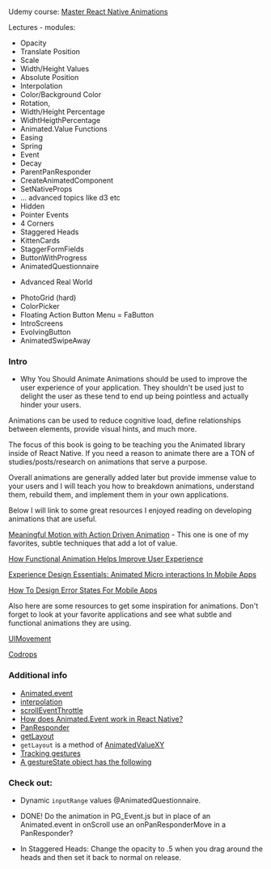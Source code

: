 Udemy course:
[Master React Native Animations](https://www.udemy.com/course/master-react-native-animations/)

Lectures - modules:

- Opacity
- Translate Position
- Scale
- Width/Height Values
- Absolute Position
- Interpolation
- Color/Background Color
- Rotation, 
- Width/Height Percentage
- WidhtHeigthPercentage
- Animated.Value Functions
- Easing
- Spring
- Event
- Decay
- ParentPanResponder
- CreateAnimatedComponent
- SetNativeProps
- ... advanced topics like d3 etc
- Hidden
- Pointer Events
- 4 Corners
- Staggered Heads
- KittenCards
- StaggerFormFields
- ButtonWithProgress
- AnimatedQuestionnaire

* Advanced  Real World
- PhotoGrid (hard)
- ColorPicker
- Floating Action Button Menu = FaButton
- IntroScreens
- EvolvingButton
- AnimatedSwipeAway  



### Intro
 - Why You Should Animate
Animations should be used to improve the user experience of your application. They shouldn't be used just to delight the user as these tend to end up being pointless and actually hinder your users.

Animations can be used to reduce cognitive load, define relationships between elements, provide visual hints, and much more.

The focus of this book is going to be teaching you the Animated library inside of React Native. If you need a reason to animate there are a TON of studies/posts/research on animations that serve a purpose.

Overall animations are generally added later but provide immense value to your users and I will teach you how to breakdown animations, understand them, rebuild them, and implement them in your own applications.

Below I will link to some great resources I enjoyed reading on developing animations that are useful.

[Meaningful Motion with Action Driven Animation](https://tobiasahlin.com/blog/meaningful-motion-w-action-driven-animation/) - This one is one of my favorites, subtle techniques that add a lot of value.

[How Functional Animation Helps Improve User Experience](https://www.smashingmagazine.com/2017/01/how-functional-animation-helps-improve-user-experience/)

[Experience Design Essentials: Animated Micro interactions In Mobile Apps](https://www.smashingmagazine.com/2016/08/experience-design-essentials-animated-microinteractions-in-mobile-apps/)

[How To Design Error States For Mobile Apps](https://www.smashingmagazine.com/2016/09/how-to-design-error-states-for-mobile-apps/)

Also here are some resources to get some inspiration for animations. Don't forget to look at your favorite applications and see what subtle and functional animations they are using.

[UIMovement](https://uimovement.com/)

[Codrops](https://tympanus.net/codrops/)


### Additional info

- [Animated.event](https://animationbook.codedaily.io/animated-event/)
- [interpolation](https://facebook.github.io/react-native/docs/animations#interpolation)
- [scrollEventThrottle](https://reactnative.dev/docs/scrollview#scrolleventthrottle)
- [How does Animated.Event work in React Native?](https://stackoverflow.com/questions/43510145/how-does-animated-event-work-in-react-native)
- [PanResponder](https://facebook.github.io/react-native/docs/panresponder)
- [getLayout](https://animationbook.codedaily.io/get-layout/)
- `getLayout` is a method of [AnimatedValueXY](https://facebook.github.io/react-native/docs/animatedvaluexy#getlayout)
- [Tracking gestures](https://facebook.github.io/react-native/docs/animations#tracking-gestures)
- [A gestureState object has the following](https://facebook.github.io/react-native/docs/panresponder#__docusaurus)



### Check out:
- Dynamic `inputRange` values @AnimatedQuestionnaire.
- DONE! Do the animation in PG_Event.js but in place of an Animated.event in onScroll use an onPanResponderMove in a PanResponder?


- In Staggered Heads: Change the opacity to .5 when you drag around the heads and then set it back to normal on release.